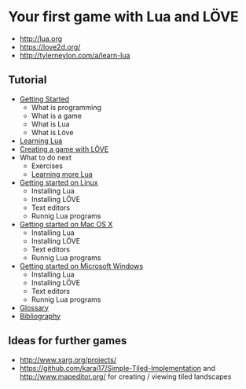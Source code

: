 # Your first game with Lua and LÖVE

- http://lua.org
- https://love2d.org/
- http://tylerneylon.com/a/learn-lua

## Tutorial

- [Getting Started](tutorial/getting-started.md)
  - What is programming
  - What is a game
  - What is Lua
  - What is Löve
- [Learning Lua](tutorial/learning-lua.md)
- [Creating a game with LÖVE](tutorial/learning-love.md)
- What to do next
  - Exercises
  - [Learning more Lua](tutorial/learning-love.md)
- [Getting started on Linux](tutorial/getting-started-linux.md)
  - Installing Lua
  - Installing LÖVE
  - Text editors
  - Runnig Lua programs
- [Getting started on Mac OS X](tutorial/getting-started-osx.md)
  - Installing Lua
  - Installing LÖVE
  - Text editors
  - Runnig Lua programs
- [Getting started on Microsoft Windows](tutorial/getting-started-windows.md)
  - Installing Lua
  - Installing LÖVE
  - Text editors
  - Runnig Lua programs
- [Glossary](tutorial/glossary.md)
- [Bibliography](tutorial/bibliography.md)

## Ideas for further games

- <http://www.xarg.org/projects/>
- <https://github.com/karai17/Simple-Tiled-Implementation> and <http://www.mapeditor.org/> for creating / viewing tiled landscapes
